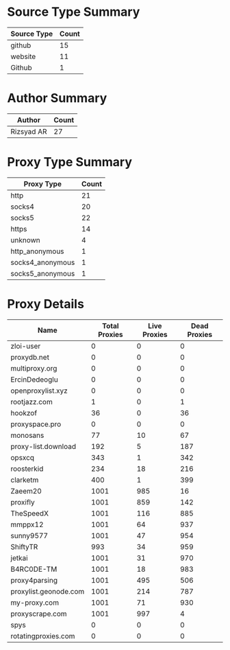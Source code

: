 # Source Type Summary

| Source Type | Count |
|-------------|-------|
| github | 15 |
| website | 11 |
| Github | 1 |


# Author Summary

| Author | Count |
|--------|-------|
| Rizsyad AR | 27 |


# Proxy Type Summary

| Proxy Type | Count |
|------------|-------|
| http | 21 |
| socks4 | 20 |
| socks5 | 22 |
| https | 14 |
| unknown | 4 |
| http_anonymous | 1 |
| socks4_anonymous | 1 |
| socks5_anonymous | 1 |


# Proxy Details

| Name | Total Proxies | Live Proxies | Dead Proxies |
|------|---------------|--------------|---------------|
| zloi-user | 0 | 0 | 0 |
| proxydb.net | 0 | 0 | 0 |
| multiproxy.org | 0 | 0 | 0 |
| ErcinDedeoglu | 0 | 0 | 0 |
| openproxylist.xyz | 0 | 0 | 0 |
| rootjazz.com | 1 | 0 | 1 |
| hookzof | 36 | 0 | 36 |
| proxyspace.pro | 0 | 0 | 0 |
| monosans | 77 | 10 | 67 |
| proxy-list.download | 192 | 5 | 187 |
| opsxcq | 343 | 1 | 342 |
| roosterkid | 234 | 18 | 216 |
| clarketm | 400 | 1 | 399 |
| Zaeem20 | 1001 | 985 | 16 |
| proxifly | 1001 | 859 | 142 |
| TheSpeedX | 1001 | 116 | 885 |
| mmppx12 | 1001 | 64 | 937 |
| sunny9577 | 1001 | 47 | 954 |
| ShiftyTR | 993 | 34 | 959 |
| jetkai | 1001 | 31 | 970 |
| B4RC0DE-TM | 1001 | 18 | 983 |
| proxy4parsing | 1001 | 495 | 506 |
| proxylist.geonode.com | 1001 | 214 | 787 |
| my-proxy.com | 1001 | 71 | 930 |
| proxyscrape.com | 1001 | 997 | 4 |
| spys | 0 | 0 | 0 |
| rotatingproxies.com | 0 | 0 | 0 |
